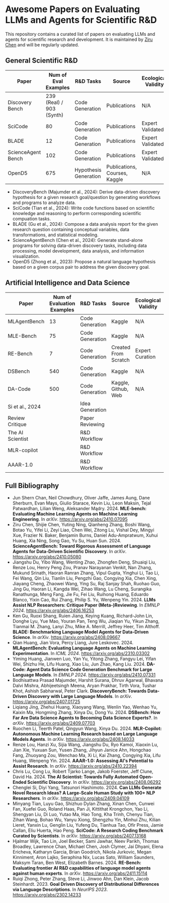 # Awesome Papers on Evaluating LLMs and Agents for Scientific R&D

This repository contains a curated list of papers on evaluating LLMs and agents for scientific research and development. It is maintained by [Ziru Chen](https://github.com/ronch99) and will be regularly updated.

## General Scientific R&D

| **Paper**         | **Num of Eval Examples** | **R&D Tasks**         | **Source**                    | **Ecological Validity** | **Contamination Risk** | **Human Performance** | **Time Horizon** |
|-------------------|--------------------------|-----------------------|-------------------------------|-------------------------|------------------------|-----------------------|------------------|
| Discovery Bench    | 239 (Real) / 903 (Synth)       | Code Generation       | Publications                  | N/A                     | Medium                 | N/A                   | -              |
| SciCode           | 80                             | Code Generation       | Publications                  | Expert Validated        | Low                    | N/A                   | -              |
| BLADE             | 12                             | Code Generation       | Publications                  | Expert Validated        | Medium                 | N/A                   | -              |
| ScienceAgent Bench | 102                            | Code Generation       | Publications                  | Expert Validated        | Low                    | N/A                   | 2.5-3h           |
| OpenD5            | 675                            | Hypothesis Generation | Publications, Courses, Kaggle | N/A                     | Medium                 | N/A                   | -              |

- DiscoveryBench (Majumder et al., 2024): Derive data-driven discovery hypothesis for a given research goal/question by generating workflows and programs to analyze data.
- SciCode (Tian et al., 2024): Write code functions based on scientific knowledge and reasoning to perform corresponding scientific compuation tasks.
- BLADE (Gu et al., 2024): Compose a data analysis report for the given research question containing conceptual variables, data transformations, and statistical modeling.
- ScienceAgentBench (Chen et al., 2024): Generate stand-alone programs for solving data-driven discovery tasks, including data processing, model development, data analysis, and information visualization.
- OpenD5 (Zhong et al., 2023): Propose a natural language hypothesis based on a given corpus pair to address the given discovery goal.


## Artificial Intelligence and Data Science

| **Paper**        | **Num of Evaluation Examples** | **R&D Tasks**   | **Source**           | **Ecological Validity** | **Contamination Risk** | **Human Performance** | **Time Horizon** |
|------------------|--------------------------------|-----------------|----------------------|-------------------------|------------------------|-----------------------|------------------|
| MLAgentBench     | 13                             | Code Generation | Kaggle               | N/A                     | Medium                 | N/A                   | -                |
| MLE-Bench        | 75                             | Code Generation | Kaggle               | N/A                     | Medium                 | N/A                   | -                |
| RE-Bench         | 7                              | Code Generation | Created From Scratch | Expert Curation         | Low                    | Yes                   | 8h               |
| DSBench          | 540                            | Code Generation | Kaggle               | N/A                     | High                   | N/A                   | -                |
| DA-Code          | 500                            | Code Generation | Kaggle, Github, Web  | N/A                     | Medium                 | N/A                   | -                |
| Si et al., 2024  |                                | Idea Generation |                      |                         |                        |                       |                  |
| Review Critique  |                                | Paper Reviewing |                      |                         |                        |                       |                  |
| The AI Scientist |                                | R&D Workflow    |                      |                         |                        |                       |                  |
| MLR-copilot      |                                | R&D Workflow    |                      |                         |                        |                       |                  |
| AAAR-1.0         |                                | R&D Workflow    |                      |                         |                        |                       |                  |


## Full Bibliography

- Jun Shern Chan, Neil Chowdhury, Oliver Jaffe, James Aung, Dane Sherburn, Evan Mays, Giulio Starace, Kevin Liu, Leon Maksin, Tejal Patwardhan, Lilian Weng, Aleksander Mądry. 2024. **MLE-bench: Evaluating Machine Learning Agents on Machine Learning Engineering**. In *arXiv*. https://arxiv.org/abs/2410.07095
- Ziru Chen, Shijie Chen, Yuting Ning, Qianheng Zhang, Boshi Wang, Botao Yu, Yifei Li, Zeyi Liao, Chen Wei, Zitong Lu, Vishal Dey, Mingyi Xue, Frazier N. Baker, Benjamin Burns, Daniel Adu-Ampratwum, Xuhui Huang, Xia Ning, Song Gao, Yu Su, Huan Sun. 2024. **ScienceAgentBench: Toward Rigorous Assessment of Language Agents for Data-Driven Scientific Discovery**. In *arXiv*. https://arxiv.org/abs/2410.05080
- Jiangshu Du, Yibo Wang, Wenting Zhao, Zhongfen Deng, Shuaiqi Liu, Renze Lou, Henry Peng Zou, Pranav Narayanan Venkit, Nan Zhang, Mukund Srinath, Haoran Ranran Zhang, Vipul Gupta, Yinghui Li, Tao Li, Fei Wang, Qin Liu, Tianlin Liu, Pengzhi Gao, Congying Xia, Chen Xing, Jiayang Cheng, Zhaowei Wang, Ying Su, Raj Sanjay Shah, Ruohao Guo, Jing Gu, Haoran Li, Kangda Wei, Zihao Wang, Lu Cheng, Surangika Ranathunga, Meng Fang, Jie Fu, Fei Liu, Ruihong Huang, Eduardo Blanco, Yixin Cao, Rui Zhang, Philip S. Yu, Wenpeng Yin. 2024. **LLMs Assist NLP Researchers: Critique Paper (Meta-)Reviewing**. In *EMNLP 2024*. https://arxiv.org/abs/2406.16253
- Ken Gu, Ruoxi Shang, Ruien Jiang, Keying Kuang, Richard-John Lin, Donghe Lyu, Yue Mao, Youran Pan, Teng Wu, Jiaqian Yu, Yikun Zhang, Tianmai M. Zhang, Lanyi Zhu, Mike A. Merrill, Jeffrey Heer, Tim Althoff. **BLADE: Benchmarking Language Model Agents for Data-Driven Science**. In *arXiv*. https://arxiv.org/abs/2408.09667
- Qian Huang, Jian Vora, Percy Liang, Jure Leskovec. 2024. **MLAgentBench: Evaluating Language Agents on Machine Learning Experimentation**. In *ICML 2024*. https://arxiv.org/abs/2310.03302
- Yiming Huang, Jianwen Luo, Yan Yu, Yitong Zhang, Fangyu Lei, Yifan Wei, Shizhu He, Lifu Huang, Xiao Liu, Jun Zhao, Kang Liu. 2024. **DA-Code: Agent Data Science Code Generation Benchmark for Large Language Models**. In *EMNLP 2024*. https://arxiv.org/abs/2410.07331
- Bodhisattwa Prasad Majumder, Harshit Surana, Dhruv Agarwal, Bhavana Dalvi Mishra, Abhijeetsingh Meena, Aryan Prakhar, Tirth Vora, Tushar Khot, Ashish Sabharwal, Peter Clark. **DiscoveryBench: Towards Data-Driven Discovery with Large Language Models**. In *arXiv*. https://arxiv.org/abs/2407.01725
- Liqiang Jing, Zhehui Huang, Xiaoyang Wang, Wenlin Yao, Wenhao Yu, Kaixin Ma, Hongming Zhang, Xinya Du, Dong Yu. 2024. **DSBench: How Far Are Data Science Agents to Becoming Data Science Experts?**. In *arXiv*. https://arxiv.org/abs/2409.07703
- Ruochen Li, Teerth Patel, Qingyun Wang, Xinya Du. 2024. **MLR-Copilot: Autonomous Machine Learning Research based on Large Language Models Agents**. In *arXiv*. https://arxiv.org/abs/2408.14033
- Renze Lou, Hanzi Xu, Sijia Wang, Jiangshu Du, Ryo Kamoi, Xiaoxin Lu, Jian Xie, Yuxuan Sun, Yusen Zhang, Jihyun Janice Ahn, Hongchao Fang, Zhuoyang Zou, Wenchao Ma, Xi Li, Kai Zhang, Congying Xia, Lifu Huang, Wenpeng Yin. 2024. **AAAR-1.0: Assessing AI's Potential to Assist Research**. In *arXiv*. https://arxiv.org/abs/2410.22394
- Chris Lu, Cong Lu, Robert Tjarko Lange, Jakob Foerster, Jeff Clune, David Ha. 2024. **The AI Scientist: Towards Fully Automated Open-Ended Scientific Discovery**. In *arXiv*. https://arxiv.org/abs/2408.06292
- Chenglei Si, Diyi Yang, Tatsunori Hashimoto. 2024. **Can LLMs Generate Novel Research Ideas? A Large-Scale Human Study with 100+ NLP Researchers**. In *arXiv*. https://arxiv.org/abs/2409.04109
- Minyang Tian, Luyu Gao, Shizhuo Dylan Zhang, Xinan Chen, Cunwei Fan, Xuefei Guo, Roland Haas, Pan Ji, Kittithat Krongchon, Yao Li, Shengyan Liu, Di Luo, Yutao Ma, Hao Tong, Kha Trinh, Chenyu Tian, Zihan Wang, Bohao Wu, Yanyu Xiong, Shengzhu Yin, Minhui Zhu, Kilian Lieret, Yanxin Lu, Genglin Liu, Yufeng Du, Tianhua Tao, Ofir Press, Jamie Callan, Eliu Huerta, Hao Peng. **SciCode: A Research Coding Benchmark Curated by Scientists**. In *arXiv*. https://arxiv.org/abs/2407.13168
- Hjalmar Wijk, Tao Lin, Joel Becker, Sami Jawhar, Neev Parikh, Thomas Broadley, Lawrence Chan, Michael Chen, Josh Clymer, Jai Dhyani, Elena Ericheva, Katharyn Garcia, Brian Goodrich, Nikola Jurkovic, Megan Kinniment, Aron Lajko, Seraphina Nix, Lucas Sato, William Saunders, Maksym Taran, Ben West, Elizabeth Barnes. 2024. 
**RE-Bench: Evaluating frontier AI R&D capabilities of language model agents against human experts**. In *arXiv*. https://arxiv.org/abs/2411.15114
- Ruiqi Zhong, Peter Zhang, Steve Li, Jinwoo Ahn, Dan Klein, Jacob Steinhardt. 2023. 
**Goal Driven Discovery of Distributional Differences via Language Descriptions**. In *NeurIPS 2023*. https://arxiv.org/abs/2302.14233